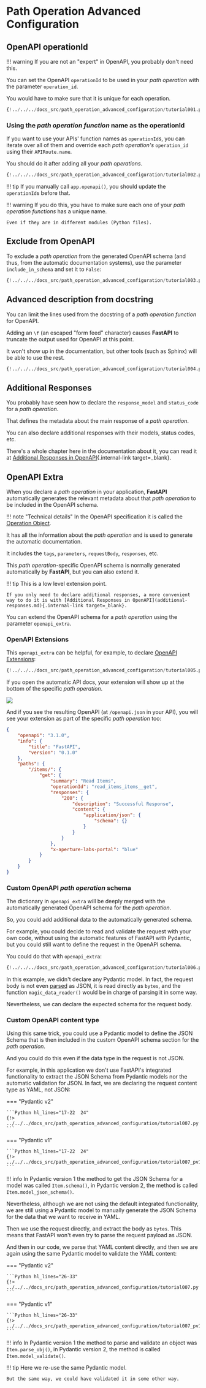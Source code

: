 # Path Operation Advanced Configuration

## OpenAPI operationId

!!! warning
    If you are not an "expert" in OpenAPI, you probably don't need this.

You can set the OpenAPI `operationId` to be used in your *path operation* with the parameter `operation_id`.

You would have to make sure that it is unique for each operation.

```Python hl_lines="6"
{!../../../docs_src/path_operation_advanced_configuration/tutorial001.py!}
```

### Using the *path operation function* name as the operationId

If you want to use your APIs' function names as `operationId`s, you can iterate over all of them and override each *path operation's* `operation_id` using their `APIRoute.name`.

You should do it after adding all your *path operations*.

```Python hl_lines="2  12-21  24"
{!../../../docs_src/path_operation_advanced_configuration/tutorial002.py!}
```

!!! tip
    If you manually call `app.openapi()`, you should update the `operationId`s before that.

!!! warning
    If you do this, you have to make sure each one of your *path operation functions* has a unique name.

    Even if they are in different modules (Python files).

## Exclude from OpenAPI

To exclude a *path operation* from the generated OpenAPI schema (and thus, from the automatic documentation systems), use the parameter `include_in_schema` and set it to `False`:

```Python hl_lines="6"
{!../../../docs_src/path_operation_advanced_configuration/tutorial003.py!}
```

## Advanced description from docstring

You can limit the lines used from the docstring of a *path operation function* for OpenAPI.

Adding an `\f` (an escaped "form feed" character) causes **FastAPI** to truncate the output used for OpenAPI at this point.

It won't show up in the documentation, but other tools (such as Sphinx) will be able to use the rest.

```Python hl_lines="19-29"
{!../../../docs_src/path_operation_advanced_configuration/tutorial004.py!}
```

## Additional Responses

You probably have seen how to declare the `response_model` and `status_code` for a *path operation*.

That defines the metadata about the main response of a *path operation*.

You can also declare additional responses with their models, status codes, etc.

There's a whole chapter here in the documentation about it, you can read it at [Additional Responses in OpenAPI](additional-responses.md){.internal-link target=_blank}.

## OpenAPI Extra

When you declare a *path operation* in your application, **FastAPI** automatically generates the relevant metadata about that *path operation* to be included in the OpenAPI schema.

!!! note "Technical details"
    In the OpenAPI specification it is called the <a href="https://github.com/OAI/OpenAPI-Specification/blob/main/versions/3.0.3.md#operation-object" class="external-link" target="_blank">Operation Object</a>.

It has all the information about the *path operation* and is used to generate the automatic documentation.

It includes the `tags`, `parameters`, `requestBody`, `responses`, etc.

This *path operation*-specific OpenAPI schema is normally generated automatically by **FastAPI**, but you can also extend it.

!!! tip
    This is a low level extension point.

    If you only need to declare additional responses, a more convenient way to do it is with [Additional Responses in OpenAPI](additional-responses.md){.internal-link target=_blank}.

You can extend the OpenAPI schema for a *path operation* using the parameter `openapi_extra`.

### OpenAPI Extensions

This `openapi_extra` can be helpful, for example, to declare <a href="https://github.com/OAI/OpenAPI-Specification/blob/main/versions/3.0.3.md#specificationExtensions" class="external-link" target="_blank">OpenAPI Extensions</a>:

```Python hl_lines="6"
{!../../../docs_src/path_operation_advanced_configuration/tutorial005.py!}
```

If you open the automatic API docs, your extension will show up at the bottom of the specific *path operation*.

<img src="/img/tutorial/path-operation-advanced-configuration/image01.png">

And if you see the resulting OpenAPI (at `/openapi.json` in your API), you will see your extension as part of the specific *path operation* too:

```JSON hl_lines="22"
{
    "openapi": "3.1.0",
    "info": {
        "title": "FastAPI",
        "version": "0.1.0"
    },
    "paths": {
        "/items/": {
            "get": {
                "summary": "Read Items",
                "operationId": "read_items_items__get",
                "responses": {
                    "200": {
                        "description": "Successful Response",
                        "content": {
                            "application/json": {
                                "schema": {}
                            }
                        }
                    }
                },
                "x-aperture-labs-portal": "blue"
            }
        }
    }
}
```

### Custom OpenAPI *path operation* schema

The dictionary in `openapi_extra` will be deeply merged with the automatically generated OpenAPI schema for the *path operation*.

So, you could add additional data to the automatically generated schema.

For example, you could decide to read and validate the request with your own code, without using the automatic features of FastAPI with Pydantic, but you could still want to define the request in the OpenAPI schema.

You could do that with `openapi_extra`:

```Python hl_lines="20-37  39-40"
{!../../../docs_src/path_operation_advanced_configuration/tutorial006.py!}
```

In this example, we didn't declare any Pydantic model. In fact, the request body is not even <abbr title="converted from some plain format, like bytes, into Python objects">parsed</abbr> as JSON, it is read directly as `bytes`, and the function `magic_data_reader()` would be in charge of parsing it in some way.

Nevertheless, we can declare the expected schema for the request body.

### Custom OpenAPI content type

Using this same trick, you could use a Pydantic model to define the JSON Schema that is then included in the custom OpenAPI schema section for the *path operation*.

And you could do this even if the data type in the request is not JSON.

For example, in this application we don't use FastAPI's integrated functionality to extract the JSON Schema from Pydantic models nor the automatic validation for JSON. In fact, we are declaring the request content type as YAML, not JSON:

=== "Pydantic v2"

    ```Python hl_lines="17-22  24"
    {!> ../../../docs_src/path_operation_advanced_configuration/tutorial007.py!}
    ```

=== "Pydantic v1"

    ```Python hl_lines="17-22  24"
    {!> ../../../docs_src/path_operation_advanced_configuration/tutorial007_pv1.py!}
    ```

!!! info
    In Pydantic version 1 the method to get the JSON Schema for a model was called `Item.schema()`, in Pydantic version 2, the method is called `Item.model_json_schema()`.

Nevertheless, although we are not using the default integrated functionality, we are still using a Pydantic model to manually generate the JSON Schema for the data that we want to receive in YAML.

Then we use the request directly, and extract the body as `bytes`. This means that FastAPI won't even try to parse the request payload as JSON.

And then in our code, we parse that YAML content directly, and then we are again using the same Pydantic model to validate the YAML content:

=== "Pydantic v2"

    ```Python hl_lines="26-33"
    {!> ../../../docs_src/path_operation_advanced_configuration/tutorial007.py!}
    ```

=== "Pydantic v1"

    ```Python hl_lines="26-33"
    {!> ../../../docs_src/path_operation_advanced_configuration/tutorial007_pv1.py!}
    ```

!!! info
    In Pydantic version 1 the method to parse and validate an object was `Item.parse_obj()`, in Pydantic version 2, the method is called `Item.model_validate()`.

!!! tip
    Here we re-use the same Pydantic model.

    But the same way, we could have validated it in some other way.
